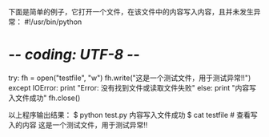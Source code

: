 

下面是简单的例子，它打开一个文件，在该文件中的内容写入内容，且并未发生异常：
#!/usr/bin/python
# -*- coding: UTF-8 -*-

try:
    fh = open("testfile", "w")
    fh.write("这是一个测试文件，用于测试异常!!")
except IOError:
    print "Error: 没有找到文件或读取文件失败"
else:
    print "内容写入文件成功"
    fh.close()
    
以上程序输出结果：
$ python test.py 
内容写入文件成功
$ cat testfile       # 查看写入的内容
这是一个测试文件，用于测试异常!!
